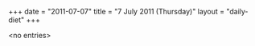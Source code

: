 +++
date = "2011-07-07"
title = "7 July 2011 (Thursday)"
layout = "daily-diet"
+++


\<no entries\>
